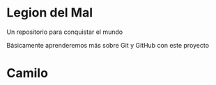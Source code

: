 # Legion del Mal
Un repositorio para conquistar el mundo

Básicamente aprenderemos más sobre Git y GitHub con este proyecto


# Camilo


